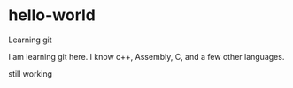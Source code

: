 # hello-world
Learning git

I am learning git here.
I know c++, Assembly, C, and a few other languages.

still working
